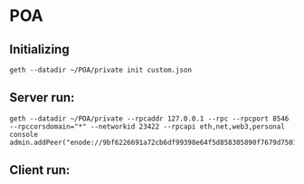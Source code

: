 # POA

## Initializing

```
geth --datadir ~/POA/private init custom.json
```

## Server run:

```
geth --datadir ~/POA/private --rpcaddr 127.0.0.1 --rpc --rpcport 8546 --rpccorsdomain="*" --networkid 23422 --rpcapi eth,net,web3,personal console 
admin.addPeer("enode://9bf6226691a72cb6df99398e64f5d858305890f7679d7501871428de8d29ccf29d52d6021a5c316064bc3168cb1b241fd07a35b7a5f0d8e770e6bd58b9aa3722@79.123.177.145:3016");
```

## Client run:


